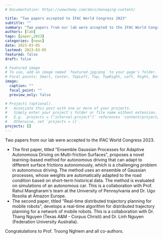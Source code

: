 ```yaml
---
# Documentation: https://wowchemy.com/docs/managing-content/

title: "Two papers accepted to IFAC World Congress 2023"
subtitle: ""
summary: "Two papers from our lab were accepted to the IFAC World Congress 2023, on autonomous driving and real-time distributed trajectory planning."
authors: [lab]
tags: [paper,2023]
categories: [news]
date: 2023-03-05
lastmod: 2023-03-05
featured: false
draft: false

# Featured image
# To use, add an image named `featured.jpg/png` to your page's folder.
# Focal points: Smart, Center, TopLeft, Top, TopRight, Left, Right, BottomLeft, Bottom, BottomRight.
image:
  caption: ""
  focal_point: ""
  preview_only: false

# Projects (optional).
#   Associate this post with one or more of your projects.
#   Simply enter your project's folder or file name without extension.
#   E.g. `projects = ["internal-project"]` references `content/project/deep-learning/index.md`.
#   Otherwise, set `projects = []`.
projects: []
---
```


Two papers from our lab were accepted to the IFAC World Congress 2023.
- The first paper, titled "Ensemble Gaussian Processes for Adaptive Autonomous Driving on Multi-friction Surfaces", proposes a novel learning-based method for autonomous driving that can adapt to different surface frictions autonomously, which is a challenging problem in autonomous driving.  The method uses an ensemble of Gaussian processes, whose weights are automatically adapted to the road condition based on short-term historical data.  The method is evaluated on simulations of an autonomous car.   This is a collaboration with Prof. Rahul Mangharam's team at the University of Pennsylvania and Dr. Ugo Rosolia at Amazon Europe.
- The second paper, titled "Real-time distributed trajectory planning for mobile robots", develops a real-time algorithm for distributed trajectory planning for a network of mobile robots.  This is a collaboration with Dr. Thang Nguyen (Texas A&M - Corpus Christi) and Dr. Linh Nguyen (Federation University Australia).

Congratulations to Prof. Truong Nghiem and all co-authors.
